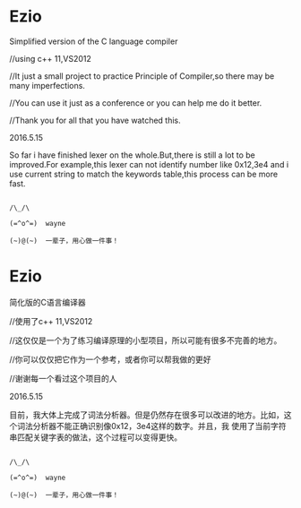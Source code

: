 # Ezio

Simplified version of the C language compiler

//using c++ 11,VS2012

//It just a small project to practice Principle of Compiler,so there may be many imperfections.

//You can use it just as a conference or you can help me do it better.

//Thank you for all that you have watched this.

2016.5.15

So far i have finished lexer on the whole.But,there is still a lot to be improved.For example,this lexer can not identify number
like 0x12,3e4 and i use current string to match the keywords table,this process can be more fast.

                                                                           /\_/\                        
                                                                          (=^o^=)  wayne     
                                                                          (~)@(~)  一辈子，用心做一件事！

# Ezio

简化版的C语言编译器

//使用了c++ 11,VS2012

//这仅仅是一个为了练习编译原理的小型项目，所以可能有很多不完善的地方。

//你可以仅仅把它作为一个参考，或者你可以帮我做的更好

//谢谢每一个看过这个项目的人

2016.5.15

目前，我大体上完成了词法分析器。但是仍然存在很多可以改进的地方。比如，这个词法分析器不能正确识别像0x12，3e4这样的数字。并且，我
使用了当前字符串匹配关键字表的做法，这个过程可以变得更快。

                                                                            /\_/\                        
                                                                           (=^o^=)  wayne     
                                                                           (~)@(~)  一辈子，用心做一件事！
